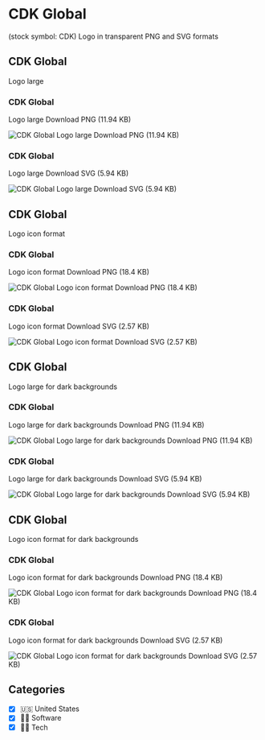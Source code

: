 # CDK Global
 (stock symbol: CDK) Logo in transparent PNG and SVG formats

## CDK Global
 Logo large

### CDK Global
 Logo large Download PNG (11.94 KB)

![CDK Global
 Logo large Download PNG (11.94 KB)](/img/orig/CDK_BIG-af8c4f29.png)

### CDK Global
 Logo large Download SVG (5.94 KB)

![CDK Global
 Logo large Download SVG (5.94 KB)](/img/orig/CDK_BIG-eb92a860.svg)

## CDK Global
 Logo icon format

### CDK Global
 Logo icon format Download PNG (18.4 KB)

![CDK Global
 Logo icon format Download PNG (18.4 KB)](/img/orig/CDK-bfeb813c.png)

### CDK Global
 Logo icon format Download SVG (2.57 KB)

![CDK Global
 Logo icon format Download SVG (2.57 KB)](/img/orig/CDK-0b99ecc1.svg)

## CDK Global
 Logo large for dark backgrounds

### CDK Global
 Logo large for dark backgrounds Download PNG (11.94 KB)

![CDK Global
 Logo large for dark backgrounds Download PNG (11.94 KB)](/img/orig/CDK_BIG.D-93b92632.png)

### CDK Global
 Logo large for dark backgrounds Download SVG (5.94 KB)

![CDK Global
 Logo large for dark backgrounds Download SVG (5.94 KB)](/img/orig/CDK_BIG.D-a8d70617.svg)

## CDK Global
 Logo icon format for dark backgrounds

### CDK Global
 Logo icon format for dark backgrounds Download PNG (18.4 KB)

![CDK Global
 Logo icon format for dark backgrounds Download PNG (18.4 KB)](/img/orig/CDK.D-8a7bd712.png)

### CDK Global
 Logo icon format for dark backgrounds Download SVG (2.57 KB)

![CDK Global
 Logo icon format for dark backgrounds Download SVG (2.57 KB)](/img/orig/CDK.D-742f598a.svg)



## Categories
- [x] 🇺🇸 United States
- [x] 👨‍💻 Software
- [x] 👩‍💻 Tech
